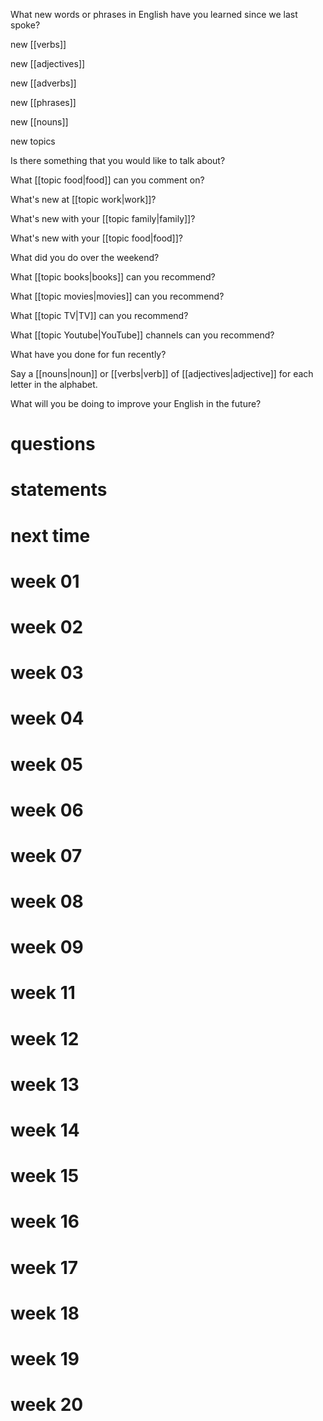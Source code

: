 What new words or phrases in English have you learned since we last spoke?

new [[verbs]]

new [[adjectives]]

new [[adverbs]]

new [[phrases]]

new [[nouns]]

new topics

Is there something that you would like to talk about?

What [[topic food|food]] can you comment on?

What's new at [[topic work|work]]?

What's new with your [[topic family|family]]?

What's new with your [[topic food|food]]?

What did you do over the weekend?

What [[topic books|books]] can you recommend?

What [[topic movies|movies]] can you recommend?

What [[topic TV|TV]] can you recommend?

What [[topic Youtube|YouTube]] channels can you recommend?

What have you done for fun recently?

Say a [[nouns|noun]] or [[verbs|verb]] of [[adjectives|adjective]] for each letter in the alphabet.

What will you be doing to improve your English in the future?

# questions

# statements

# next time


# week 01
# week 02
# week 03
# week 04
# week 05
# week 06
# week 07
# week 08
# week 09
# week 11
# week 12
# week 13
# week 14
# week 15
# week 16
# week 17
# week 18
# week 19
# week 20



